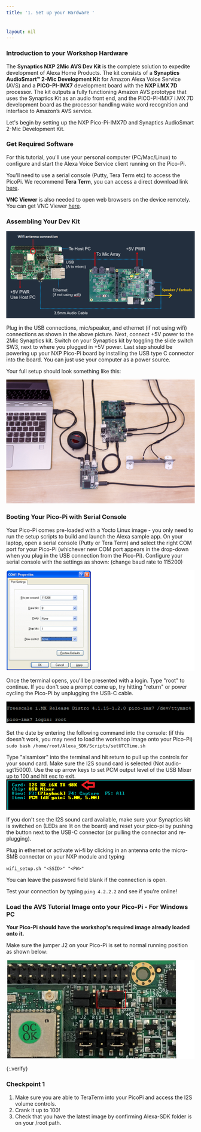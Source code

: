 ```yaml
---
title: '1. Set up your Hardware '


layout: nil
---
```


### Introduction to your Workshop Hardware

The **Synaptics NXP 2Mic AVS Dev Kit** is the complete solution to expedite development of Alexa Home Products.  The kit consists of a **Synaptics AudioSmart™ 2-Mic Development Kit** for Amazon Alexa Voice Service (AVS) and a **PICO-PI-IMX7** development board with the **NXP i.MX 7D** processor.  The kit outputs a fully functioning Amazon AVS prototype that uses the Synaptics Kit as an audio front end, and the PICO-PI-IMX7 i.MX 7D development board as the processor handling wake word recognition and interface to Amazon’s AVS service. 

Let's begin by setting up the NXP Pico-Pi-IMX7D and Synaptics AudioSmart 2-Mic Development Kit. 


### Get Required Software

For this tutorial, you'll use your personal computer (PC/Mac/Linux) to configure and start the Alexa Voice Service client running on the Pico-Pi.

You'll need to use a serial console (Putty, Tera Term etc) to access the PicoPi.  We recommend **Tera Term**, you can access a direct download link [here](https://osdn.net/dl/ttssh2/teraterm-4.97.exe).  

**VNC Viewer** is also needed to open web browsers on the device remotely.  You can get VNC Viewer [here](https://www.realvnc.com/en/connect/download/viewer/).



### Assembling Your Dev Kit

![BlockDiagram](/assets/SetupBlock.PNG)

Plug in the USB connections, mic/speaker, and ethernet (if not using wifi) connections as shown in the above picture.  Next, connect +5V power to the 2Mic Synaptics kit.  Switch on your Synaptics kit by toggling the slide switch SW3, next to where you plugged in +5V power.
Last step should be powering up your NXP Pico-Pi board by installing the USB type C connector into the board.  You can just use your computer as a power source.  

Your full setup should look something like this:

![FullSetup](/assets/FullSetup.jpg)



### Booting Your Pico-Pi with Serial Console

Your Pico-Pi comes pre-loaded with a Yocto Linux image - you only need to run the setup scripts to build and launch the Alexa sample app.  On your laptop, open a serial console (Putty or Tera Term) and select the right COM port for your Pico-Pi (whichever new COM port appears in the drop-down when you plug in the USB connection from the Pico-Pi).  Configure your serial console with the settings as shown:  (change baud rate to 115200)

![ConsoleConfig](/assets/ConsoleConfig.PNG)

Once the terminal opens, you'll be presented with a login.  Type "root" to continue.  If you don't see a prompt come up, try hitting "return" or power cycling the Pico-Pi by unplugging the USB-C cable.

![Root](/assets/Root.PNG)

Set the date by entering the following command into the console:  (if this doesn't work, you may need to load the workshop image onto your Pico-Pi)
`sudo bash /home/root/Alexa_SDK/Scripts/setUTCTime.sh` 

Type "alsamixer" into the terminal and hit return to pull up the controls for your sound card.  Make sure the I2S sound card is selected (Not audio-sgt15000). Use the up arrow keys to set PCM output level of the USB Mixer up to 100 and hit esc to exit.
![AlsaMixer](/assets/mixerv3.PNG)

If you don't see the I2S sound card available, make sure your Synaptics kit is switched on (LEDs are lit on the board) and reset your pico-pi by pushing the button next to the USB-C connector (or pulling the connector and re-plugging).

Plug in ethernet or activate wi-fi by clicking in an antenna onto the micro-SMB connector on your NXP module and typing

`wifi_setup.sh "<SSID>" "<PW>"`

You can leave the password field blank if the connection is open.

Test your connection by typing `ping 4.2.2.2` and see if you're online!

### Load the AVS Tutorial Image onto your Pico-Pi - For Windows PC

**Your Pico-Pi should have the workshop's required image already loaded onto it.**  

Make sure the jumper J2 on your Pico-Pi is set to normal running position as shown below:

![JumperNormal](/assets/JumperNormal.PNG)


{:.verify}
### Checkpoint 1
1. Make sure you are able to TeraTerm into your PicoPi and access the I2S volume controls.
2. Crank it up to 100!
3. Check that you have the latest image by confirming Alexa-SDK folder is on your /root path.


